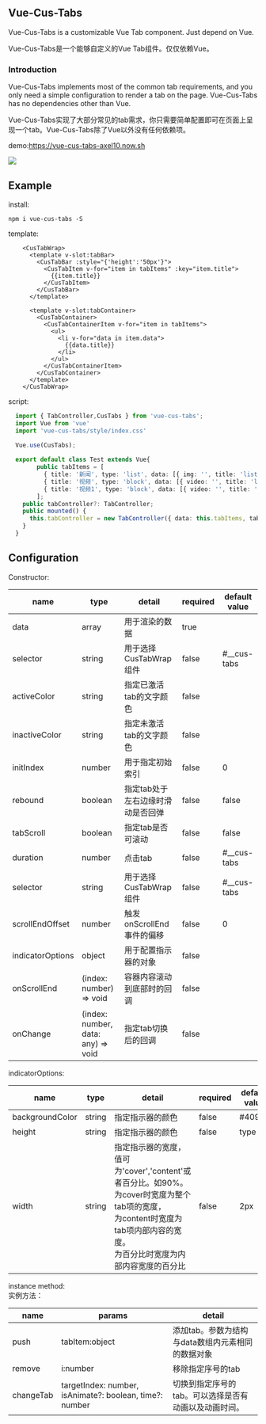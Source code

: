 <h2>
    Vue-Cus-Tabs
</h2>

<p>Vue-Cus-Tabs is a customizable Vue Tab component. Just depend on Vue.</p>

<p>Vue-Cus-Tabs是一个能够自定义的Vue Tab组件。仅仅依赖Vue。</p>

### Introduction

Vue-Cus-Tabs implements most of the common tab requirements, and you only need a simple configuration to render a tab on the page. Vue-Cus-Tabs has no dependencies other than Vue.   
   
Vue-Cus-Tabs实现了大部分常见的tab需求，你只需要简单配置即可在页面上呈现一个tab。Vue-Cus-Tabs除了Vue以外没有任何依赖项。   

demo:<a href="https://vue-cus-tabs-axel10.now.sh" target="_blank">https://vue-cus-tabs-axel10.now.sh</a>

<img src="http://tva1.sinaimg.cn/large/007X8olVly1g754skmf37g308c0c87wj.gif"/>

## Example
install:
```
npm i vue-cus-tabs -S
```
template:
```vue
    <CusTabWrap>
      <template v-slot:tabBar>
        <CusTabBar :style="{'height':'50px'}">
          <CusTabItem v-for="item in tabItems" :key="item.title">
            {{item.title}}
          </CusTabItem>
        </CusTabBar>
      </template>

      <template v-slot:tabContainer>
        <CusTabContainer>
          <CusTabContainerItem v-for="item in tabItems">
            <ul>
              <li v-for="data in item.data">
                {{data.title}}
              </li>
            </ul>
          </CusTabContainerItem>
        </CusTabContainer>
      </template>
    </CusTabWrap>
```
script:
```typescript
  import { TabController,CusTabs } from 'vue-cus-tabs';
  import Vue from 'vue'
  import 'vue-cus-tabs/style/index.css'
 
  Vue.use(CusTabs);

  export default class Test extends Vue{
        public tabItems = [
          { title: '新闻', type: 'list', data: [{ img: '', title: 'list item title' }] },
          { title: '视频', type: 'block', data: [{ video: '', title: 'list item title' }] },
          { title: '视频1', type: 'block', data: [{ video: '', title: 'list item title' }] },
        ];
    public tabController?: TabController;
    public mounted() {
      this.tabController = new TabController({ data: this.tabItems, tabScroll: true, initIndex: 1 });
    }
  }
```

## Configuration

Constructor:

| name | type | detail | required | default value |
| --- | --- | --- | --- | --- |
| data | array | 用于渲染的数据 | true |  | 
| selector | string | 用于选择CusTabWrap组件 | false | #__cus-tabs | 
| activeColor | string | 指定已激活tab的文字颜色 | false |  | 
| inactiveColor | string | 指定未激活tab的文字颜色 | false |  | 
| initIndex | number | 用于指定初始索引 | false | 0 | 
| rebound | boolean | 指定tab处于左右边缘时滑动是否回弹 | false | false | 
| tabScroll | boolean | 指定tab是否可滚动 | false | false | 
| duration | number | 点击tab | false | #__cus-tabs | 
| selector | string | 用于选择CusTabWrap组件 | false | #__cus-tabs | 
| scrollEndOffset | number | 触发onScrollEnd事件的偏移 | false | 0 | 
| indicatorOptions | object | 用于配置指示器的对象 | false |  | 
| onScrollEnd | (index: number) => void | 容器内容滚动到底部时的回调 | false |  | 
| onChange | (index: number, data: any) => void | 指定tab切换后的回调 | false |  | 

indicatorOptions:

| name | type | detail | required | default value |
| --- | --- | --- | --- | --- |
| backgroundColor | string | 指定指示器的颜色 | false | #409eff | 
| height | string | 指定指示器的颜色 | false | type | 
| width | string | 指定指示器的宽度，值可为'cover','content'或者百分比。如90%。<br/>为cover时宽度为整个tab项的宽度，<br/>为content时宽度为tab项内部内容的宽度。<br/>为百分比时宽度为内部内容宽度的百分比 | false | 2px | 

instance method:   
实例方法：   

| name | params | detail |
| --- | --- | --- |
| push | tabItem:object | 添加tab。参数为结构与data数组内元素相同的数据对象 |
| remove | i:number | 移除指定序号的tab |
| changeTab | targetIndex: number, isAnimate?: boolean, time?: number | 切换到指定序号的tab。可以选择是否有动画以及动画时间。 |
